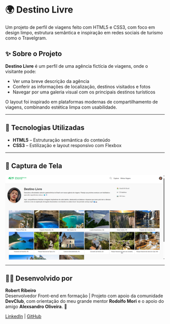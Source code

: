 # 🌍 Destino Livre

Um projeto de perfil de viagens feito com HTML5 e CSS3, com foco em design limpo, estrutura semântica e inspiração em redes sociais de turismo como o Travelgram.

## ✨ Sobre o Projeto

**Destino Livre** é um perfil de uma agência fictícia de viagens, onde o visitante pode:

- Ver uma breve descrição da agência
- Conferir as informações de localização, destinos visitados e fotos
- Navegar por uma galeria visual com os principais destinos turísticos

O layout foi inspirado em plataformas modernas de compartilhamento de viagens, combinando estética limpa com usabilidade.

---

## 🧪 Tecnologias Utilizadas

- **HTML5** – Estruturação semântica do conteúdo
- **CSS3** – Estilização e layout responsivo com Flexbox

---

## 📸 Captura de Tela
![Preview do Projeto](https://github.com/Robertlk33/Projeto-de-Viagem/blob/master/img/Readme-viagem.png?raw=true)

---
## 👨‍💻 Desenvolvido por

**Robert Ribeiro**  
Desenvolvedor Front-end em formação | Projeto com apoio da comunidade **DevClub**, com orientação do meu grande mentor **Rodolfo Mori** e o apoio do amigo **Alexsandro Oliveira**. 🚀

[LinkedIn](www.linkedin.com/in/robert-ribeiro-0b7a1b2b5) | [GitHub](https://github.com/seu-usuario)

